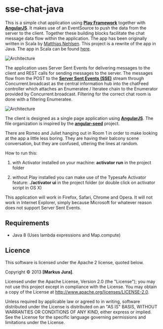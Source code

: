 sse-chat-java
=============

This is a simple chat application using **[Play Framework](http://www.playframework.com)** together with **[AngularJS](http://angularjs.org)**. It makes use of an EventSource to push the data from the server to the client. Together these building blocks facilitate the chat message data flow within the application.
The app has been originally written in Scala by [Matthias Nehlsen](https://github.com/matthiasn). This project is a rewrite of the app in Java. The app in Scala can be found [here](https://github.com/matthiasn/sse-chat).

![Architecture](./tutorial/sse-chat.png)

The application uses Server Sent Events for delivering messages to the client and REST calls for sending messages to the server. The messages flow from the POST to the **[Server Sent Events (SSE)](http://dev.w3.org/html5/eventsource/)** stream through Concurrent.broadcast as the central information hub into the chatFeed controller which attaches an Enumeratee / Iteratee chain to the Enumerator provided by Concurrent.broadcast. Filtering for the correct chat room is done with a filtering Enumeratee. 

![Architecture](./tutorial/sse-chat2.png)

The client is designed as a single page application using **[AngularJS](http://angularjs.org)**. The file organization is inspired by the **[angular-seed](https://github.com/angular/angular-seed)** project.

There are Romeo and Juliet hanging out in Room 1 in order to make looking at the app a little less boring. They are having their balcony scene conversation, but they are confused, uttering the lines at random.

How to run this: 

1) with Activator installed on your machine: **activator run** in the project folder
    
2) without Play installed you can make use of the Typesafe Activator feature: **./activator ui** in the project folder (or double click on activator script in OS X)

This application will work in Firefox, Safari, Chrome and Opera. It will not work in Internet Explorer, simply because Microsoft for whatever reason does not support Server Sent Events.

## Requirements
- Java 8 (Uses lambda expressions and Map.compute)

## Licence

This software is licensed under the Apache 2 license, quoted below.

Copyright &copy; 2013 **[Markus Jura]**.

Licensed under the Apache License, Version 2.0 (the "License"); you may not use this project except in compliance with the License. You may obtain a copy of the License at http://www.apache.org/licenses/LICENSE-2.0.

Unless required by applicable law or agreed to in writing, software distributed under the License is distributed on an "AS IS" BASIS, WITHOUT WARRANTIES OR CONDITIONS OF ANY KIND, either express or implied. See the License for the specific language governing permissions and limitations under the License.
